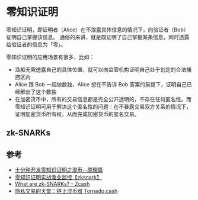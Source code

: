 # 零知识证明

零知识证明，即证明者（Alice）在不泄露具体信息的情况下，向验证者（Bob）证明自己掌握该信息。
通俗的来讲，就是既证明了自己掌握某条信息，同时透露给验证者的信息为「零」。

零知识证明的应用场景有很多，比如：

- 渔船无需透露自己的具体位置，就可以向监管机构证明自己处于划定的合法捕捞区内
- Alice 跟 Bob 一起做数独，Alice 想在不告诉 Bob 答案的前提下，证明自己已经解出了这个数独
- 在加密货币中，所有的交易信息都是完全公开透明的，不存在任何匿名性。而零知识证明可用于解决这个匿名性的问题：在不暴露交易双方关系的情况下，证明加密货币所有权，从而完成加密货币的匿名交易。


## zk-SNARKs



## 参考

- [十分钟开发零知识证明之混币--原理篇](https://www.whatsblockchain.com/posts/11d5a5c5.html)
- [零知识证明实战渔业监控【zksnark】](http://blog.hubwiz.com/2020/05/10/zksnark-hands-on-tutorial/)
- [What are zk-SNARKs? - Zcash](https://z.cash/technology/zksnarks/)
- [隐私交易的天堂：链上混币器 Tornado.cash](https://paper.seebug.org/1497/)
